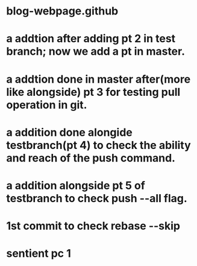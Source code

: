# blog-webpage.github
# a addtion after adding pt 2 in test branch; now we add a pt in master.
# a addtion done in master after(more like alongside) pt 3 for testing pull operation in git.
# a addition done alongide testbranch(pt 4) to check the ability and reach of the push command.
# a addition alongside pt 5 of testbranch to check push --all flag.
# 1st commit to check rebase --skip
# sentient pc 1